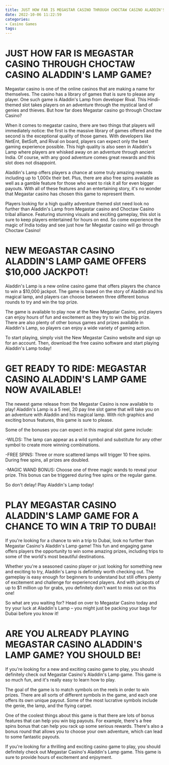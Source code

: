 ```yaml
---
title: JUST HOW FAR IS MEGASTAR CASINO THROUGH CHOCTAW CASINO ALADDIN'S LAMP GAME 
date: 2022-10-06 11:22:59
categories:
- Casino Games
tags:
---
```



#  JUST HOW FAR IS MEGASTAR CASINO THROUGH CHOCTAW CASINO ALADDIN'S LAMP GAME? 

 Megastar casino is one of the online casinos that are making a name for themselves. The casino has a library of games that is sure to please any player. One such game is Aladdin's Lamp from developer Rival. This Hindi-themed slot takes players on an adventure through the mystical land of genies and thieves. But how far does Megastar casino go through Choctaw Casino?

When it comes to megastar casino, there are two things that players will immediately notice: the first is the massive library of games offered and the second is the exceptional quality of those games. With developers like NetEnt, BetSoft, and Rival on board, players can expect only the best gaming experience possible. This high quality is also seen in Aladdin's Lamp where players are whisked away on an adventure through ancient India. Of course, with any good adventure comes great rewards and this slot does not disappoint.

Aladdin's Lamp offers players a chance at some truly amazing rewards including up to 1,000x their bet. Plus, there are also free spins available as well as a gamble feature for those who want to risk it all for even bigger payouts. With all of these features and an entertaining story, it's no wonder that Megastar casino has chosen this game to represent them.

Players looking for a high quality adventure themed slot need look no further than Aladdin's Lamp from Megastar casino and Choctaw Casino tribal alliance. Featuring stunning visuals and exciting gameplay, this slot is sure to keep players entertained for hours on end. So come experience the magic of India today and see just how far Megastar casino will go through Choctaw Casino!

#  NEW MEGASTAR CASINO ALADDIN'S LAMP GAME OFFERS $10,000 JACKPOT!

Aladdin's Lamp is a new online casino game that offers players the chance to win a $10,000 jackpot. The game is based on the story of Aladdin and his magical lamp, and players can choose between three different bonus rounds to try and win the top prize.

The game is available to play now at the New Megastar Casino, and players can enjoy hours of fun and excitement as they try to win the big prize. There are also plenty of other bonus games and prizes available in Aladdin's Lamp, so players can enjoy a wide variety of gaming action.

To start playing, simply visit the New Megastar Casino website and sign up for an account. Then, download the free casino software and start playing Aladdin's Lamp today!

#  GET READY TO RIDE: MEGASTAR CASINO ALADDIN'S LAMP GAME NOW AVAILABLE!

The newest game release from the Megastar Casino is now available to play! Aladdin's Lamp is a 5 reel, 20 pay line slot game that will take you on an adventure with Aladdin and his magical lamp. With rich graphics and exciting bonus features, this game is sure to please.

Some of the bonuses you can expect in this magical slot game include:

-WILDS: The lamp can appear as a wild symbol and substitute for any other symbol to create more winning combinations.

-FREE SPINS: Three or more scattered lamps will trigger 10 free spins. During free spins, all prizes are doubled.

-MAGIC WAND BONUS: Choose one of three magic wands to reveal your prize. This bonus can be triggered during free spins or the regular game.

So don't delay! Play Aladdin's Lamp today!

#  PLAY MEGASTAR CASINO ALADDIN'S LAMP GAME FOR A CHANCE TO WIN A TRIP TO DUBAI! 

If you're looking for a chance to win a trip to Dubai, look no further than Megastar Casino's Aladdin's Lamp game! This fun and engaging game offers players the opportunity to win some amazing prizes, including trips to some of the world's most beautiful destinations.

Whether you're a seasoned casino player or just looking for something new and exciting to try, Aladdin's Lamp is definitely worth checking out. The gameplay is easy enough for beginners to understand but still offers plenty of excitement and challenge for experienced players. And with jackpots of up to $1 million up for grabs, you definitely don't want to miss out on this one!

So what are you waiting for? Head on over to Megastar Casino today and try your luck at Aladdin's Lamp – you might just be packing your bags for Dubai before you know it!

#  ARE YOU ALREADY PLAYING MEGASTAR CASINO ALADDIN'S LAMP GAME? YOU SHOULD BE!

If you're looking for a new and exciting casino game to play, you should definitely check out Megastar Casino's Aladdin's Lamp game. This game is so much fun, and it's really easy to learn how to play.

The goal of the game is to match symbols on the reels in order to win prizes. There are all sorts of different symbols in the game, and each one offers its own unique payout. Some of the most lucrative symbols include the genie, the lamp, and the flying carpet.

One of the coolest things about this game is that there are lots of bonus features that can help you win big payouts. For example, there's a free spins bonus that can help you rack up some serious rewards. There's also a bonus round that allows you to choose your own adventure, which can lead to some fantastic payouts.

If you're looking for a thrilling and exciting casino game to play, you should definitely check out Megastar Casino's Aladdin's Lamp game. This game is sure to provide hours of excitement and enjoyment.